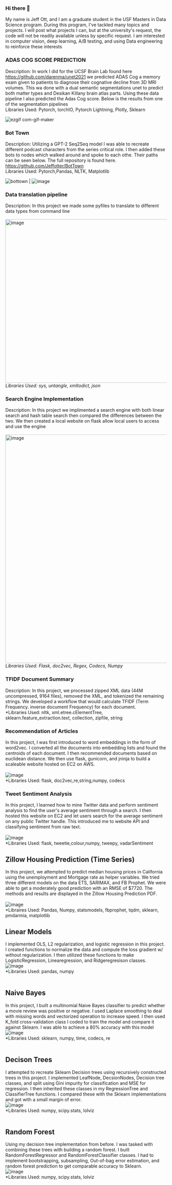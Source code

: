 ### Hi there 👋

My name is Jeff Ott, and I am a graduate student in the USF Masters in Data Science program. During this program, I've tackled many topics and projects. I will post what projects I can, but at the university's request, the code will not be readily available unless by specific request. I am interested in computer vision, deep learning, A/B testing, and using Data engineering to reinforce these interests




### ADAS COG SCORE PREDICTION  <br>
Description: In work I did for the UCSF Brain Lab found here https://github.com/darenma/unet2021 we predicted ADAS Cog a memory exam given to patients to diagnose their cognative decline from 3D MRI volumes. This wa done with a dual semantic segmentations unet to predict both matter types and Desikan Killany brain atlas parts. Using these data pipeline I also predicted the Adas Cog score. Below is the results from one of the segmentation pipelines <br>
Libraries Used: Pytorch, torchIO, Pytorch Lightning, Plotly, Sklearn <br>

![ezgif com-gif-maker](https://user-images.githubusercontent.com/60712345/178179031-78fb6273-284e-4cc3-8ada-b003c02bdfe0.gif)


### Bot Town <br>
Description: Utilizing a GPT-2 Seq2Seq model I was able to recreate different podcast characters from the series critical role. I then added these bots to nodes which walked around and spoke to each othe. Their paths can be seen below. The full repository is found here. https://github.com/Jeffotter/BotTown <br>
Libraries Used: Pytorch,Pandas, NLTK, Matplotlib <br>

![bottown](https://user-images.githubusercontent.com/60712345/178180541-74824dd1-03f7-4703-8be2-bed4aab27bdb.gif) | ![image](https://user-images.githubusercontent.com/60712345/178180660-5a0b65e4-8862-49b8-877d-261a7ca744e9.png)





### Data translation pipeline  <br>
Description: In this project we made some pyfiles to translate to different data types from command line <br><br>
<img width="509" alt="image" src="https://user-images.githubusercontent.com/60712345/161851380-3bef0ea3-8560-46c0-b48f-fc1c0e26d7c7.png"> <br>
*Libraries Used: sys, untangle, xmltodict, json*

### Search Engine Implementation <br>
Description: In this project we implimented a search engine with both linear search and hash table search then compared the differences between the two. We then created a local website on flask allow local users to access and use the engine <br><br>
<img width="711" alt="image" src="https://user-images.githubusercontent.com/60712345/161855175-0be40807-edf6-4241-8148-9d1938792bb5.png"><br>
*Libraries Used: Flask, doc2vec, Regex, Codecs, Numpy*

### TFIDF Document Summary <br>
Description: In this project, we processed zipped XML data (44M uncompressed, 9164 files), removed the XML, and tokenized the remaining strings. We developed a workflow that would calculate TFIDF (Term Frequency. inverse document Frequency) for each document. <br>
*Libraries Used: nltk, xml.etree.cElementTree, sklearn.feature_extraction.text, collection, zipfile, string

### Recommendation of Articles <br>
In this project, I was first introduced to word embeddings in the form of word2vec. I converted all the documents into embedding lists and found the centroids of each document. I then recommended documents based on euclidean distance. We then use flask, gunicorn, and jninja to build a scaleable website hosted on EC2 on AWS.<br><br>
![image](https://user-images.githubusercontent.com/60712345/163700421-ac099934-f0f7-4739-b00e-57118db89d7f.png)<br>
*Libraries Used: flask, doc2vec,re,string,numpy, codecs <br>

### Tweet Sentiment Analysis <br>
In this project, I learned how to mine Twitter data and perform sentiment analysis to find the user's average sentiment through a search. I then hosted this website on EC2 and let users search for the average sentiment on any public Twitter handle. This introduced me to website API and classifying sentiment from raw text. <br><br>
![image](https://user-images.githubusercontent.com/60712345/163700854-d423e284-d7e2-42c7-8ce4-e2bb6859aff0.png)<br>
*Libraries Used: flask, tweetie,colour,numpy, tweepy, vadarSentiment <br>


## Zillow Housing Prediction (Time Series) <br>
In this project, we attempted to predict median housing prices in California using the unemployment and Mortgage rate as helper variables. We tried three different models on the data ETS, SARIMAX, and FB Prophet. We were able to get a moderately good prediction with an RMSE of $7720. The methods and results are displayed in the Zillow Housing Prediction PDF. <br><br>
![image](https://user-images.githubusercontent.com/60712345/163701462-0f53bbfc-664f-4f2e-bc1e-146c0ba06792.png)<br>
*Libraires Used: Pandas, Numpy, statsmodels, fbprophet, tqdm, sklearn, pmdarmia, matplotlib

## Linear Models <br>
I implemented OLS, L2 regularization, and logistic regression in this project. I created functions to normalize the data and compute the loss gradient w/ without regularization. I then utilized these functions to make LogisticRegression, Linearegression, and Ridgeregresison classes.<br>
![image](https://user-images.githubusercontent.com/60712345/163701679-685d81f0-cbc2-4a39-aaf9-a4931e2dc267.png)<br>
*Libraries Used: pandas, numpy <br><br>

## Naive Bayes<br>
In this project, I built a multinomial Naive Bayes classifier to predict whether a movie review was positive or negative. I used Laplace smoothing to deal with missing words and vectorized operation to increase speed. I then used K_fold cross-validation class I coded to train the model and compare it against Sklearn. I was able to achieve a 80% accuracy with this model <br>
![image](https://user-images.githubusercontent.com/60712345/163702511-6f5f6740-3063-40fa-9de2-6169b8765109.png)<br>
*Libraries Used: sklearn, numpy, time, codecs, re <br><br>

## Decison Trees<br>
I attempted to recreate Sklearn Decision trees using recursively constructed trees in this project. I implemented LeafNode, DecsionNodes, Decision tree classes, and split using Gini impurity for classification and MSE for regression. I then inherited these classes in my RegressionTree and ClassifierTree functions. I compared these with the Sklearn implementations and got with a small margin of error. <br>
![image](https://user-images.githubusercontent.com/60712345/163702913-a9f92d76-3627-4832-bc5e-f7494939fb56.png)<br>
*Libraries Used: numpy, scipy.stats, lolviz <br><br>

## Random Forest<br>
Using my decision tree implementation from before. I was tasked with combining these trees with building a random forest. I built  RandomForestRegressor and RandomForestClassifier classes. I had to implement bootstrapping, subsampling, Out-of-bag error estimation, and random forest prediction to get comparable accuracy to Sklearn.<br>
![image](https://user-images.githubusercontent.com/60712345/163703319-bb065869-65d4-4513-86ad-1f919d78ac83.png)<br>
*Libraries Used: numpy, scipy.stats, lolviz <br><br>


<!-- ## OO hash table implimentation <br> 
In this 
Libraries Used:

## Clustering <br>
Libraries Used:

## Feature Importance <br>
Libraries Used:

## Multi Class Logistic Regression Implementation <br>
Libraries Used:

## Feature Engineering <br>
Libraries Used:

## ML Metric Understanding <br>
Libraries Used:

## A/B Testing hypothetical UI optimization problem inspired by Netflix <br>
Libraries Used:

## Gradient Boosted Neural Networks -->
